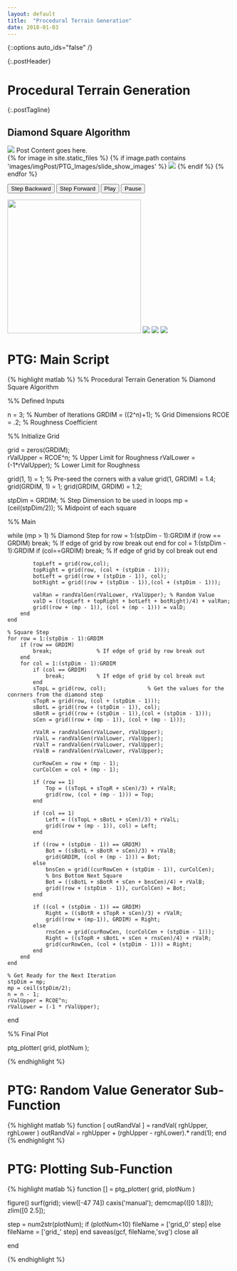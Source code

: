 ```yaml
---
layout: default
title:  "Procedural Terrain Generation"
date: 2018-01-03
---
```

{::options auto_ids="false" /}

{:.postHeader}
# Procedural Terrain Generation

{:.postTagline}
## Diamond Square Algorithm

<!--excerpt.start-->
<img src="{{ site.baseurl }}/assets/images/imgPost/PTG_Images/rCOE/grid_rCOE1point90.svg">
Post Content goes here.
<!--excerpt.end-->


<div class="container_slideshow">
  {% for image in site.static_files %}
    {% if image.path contains 'images/imgPost/PTG_Images/slide_show_images' %}
      <img class="slides" src="{{ site.baseurl }}{{ image.path }}">
    {% endif %}
  {% endfor %}

  <button class="button-left" onclick="plusDivs(-1)">Step Backward</button>
  <button class="button-right" onclick="plusDivs(1)">Step Forward</button>
  <button class="button-play" onclick="playStart()">Play</button>
  <button class="button-pause" onclick="playPause()">Pause</button>
</div>

<img src="{{ site.baseurl }}/assets/images/imgPost/PTG_Images/StepByStepImages/DiamondStep.svg" height="300" width="300" style="display:inline;">


<img src="{{ site.baseurl }}/assets/images/imgPost/PTG_Images/rCOE/grid_rCOEpoint10.svg" style="display:inline;">
<img src="{{ site.baseurl }}/assets/images/imgPost/PTG_Images/rCOE/grid_rCOEpoint50.svg" style="display:inline;">
<img src="{{ site.baseurl }}/assets/images/imgPost/PTG_Images/rCOE/grid_rCOE1point90.svg" style="display:inline;">


# [](#header-1) PTG: Main Script
{% highlight matlab %}
%% Procedural Terrain Generation
% Diamond Square Algorithm

%% Defined Inputs

n = 3;                          % Number of Iterations
GRDIM  = ((2^n)+1);             % Grid Dimensions
RCOE = .2;                      % Roughness Coefficient

%% Initialize Grid

grid = zeros(GRDIM);        
rValUpper = RCOE^n;             % Upper Limit for Roughness
rValLower = (-1*rValUpper);     % Lower Limit for Roughness

grid(1, 1) = 1;                 % Pre-seed the corners with a value
grid(1, GRDIM) = 1.4;
grid(GRDIM, 1) = 1;
grid(GRDIM, GRDIM) = 1.2;

stpDim = GRDIM;             % Step Dimension to be used in loops
mp = (ceil(stpDim/2));       % Midpoint of each square

%% Main

while (mp > 1)
    % Diamond Step
    for row = 1:(stpDim - 1):GRDIM
        if (row == GRDIM)
            break;              % If edge of grid by row break out
        end
        for col = 1:(stpDim - 1):GRDIM
            if (col==GRDIM)
                break;          % If edge of grid by col break out
            end

            topLeft = grid(row,col);
            topRight = grid(row, (col + (stpDim - 1)));
            botLeft = grid((row + (stpDim - 1)), col);
            botRight = grid((row + (stpDim - 1)),(col + (stpDim - 1)));

            valRan = randValGen(rValLower, rValUpper); % Random Value
            valD = ((topLeft + topRight + botLeft + botRight)/4) + valRan;
            grid((row + (mp - 1)), (col + (mp - 1))) = valD;
        end
    end

    % Square Step
    for row = 1:(stpDim - 1):GRDIM
        if (row == GRDIM)
            break;              % If edge of grid by row break out
        end
        for col = 1:(stpDim - 1):GRDIM
            if (col == GRDIM)
                break;          % If edge of grid by col break out
            end
            sTopL = grid(row, col);             % Get the values for the conrners from the diamond step
            sTopR = grid(row, (col + (stpDim - 1)));  
            sBotL = grid((row + (stpDim - 1)), col);
            sBotR = grid((row + (stpDim - 1)),(col + (stpDim - 1)));
            sCen = grid((row + (mp - 1)), (col + (mp - 1)));

            rValR = randValGen(rValLower, rValUpper);
            rValL = randValGen(rValLower, rValUpper);
            rValT = randValGen(rValLower, rValUpper);
            rValB = randValGen(rValLower, rValUpper);

            curRowCen = row + (mp - 1);
            curColCen = col + (mp - 1);

            if (row == 1)
                Top = ((sTopL + sTopR + sCen)/3) + rValR;
                grid(row, (col + (mp - 1))) = Top;
            end

            if (col == 1)
                Left = ((sTopL + sBotL + sCen)/3) + rValL;
                grid((row + (mp - 1)), col) = Left;
            end

            if ((row + (stpDim - 1)) == GRDIM)
                Bot = ((sBotL + sBotR + sCen)/3) + rValB;
                grid(GRDIM, (col + (mp - 1))) = Bot;
            else
                bnsCen = grid((curRowCen + (stpDim - 1)), curColCen);
                % bns Bottom Next Square
                Bot = ((sBotL + sBotR + sCen + bnsCen)/4) + rValB;
                grid((row + (stpDim - 1)), curColCen) = Bot;
            end

            if ((col + (stpDim - 1)) == GRDIM)
                Right = ((sBotR + sTopR + sCen)/3) + rValR;
                grid((row + (mp-1)), GRDIM) = Right;
            else
                rnsCen = grid(curRowCen, (curColCen + (stpDim - 1)));
                Right = ((sTopR + sBotL + sCen + rnsCen)/4) + rValR;
                grid(curRowCen, (col + (stpDim - 1))) = Right;
            end
        end
    end

    % Get Ready for the Next Iteration
    stpDim = mp;
    mp = ceil(stpDim/2);
    n = n - 1;
    rValUpper = RCOE^n;
    rValLower = (-1 * rValUpper);

end

%% Final Plot

ptg_plotter( grid, plotNum );

{% endhighlight %}


# [](#header-1) PTG: Random Value Generator Sub-Function

{% highlight matlab %}
function [ outRandVal ] = randVal( rghUpper, rghLower )
  outRandVal = rghUpper + (rghUpper - rghLower).* rand(1);
end
{% endhighlight %}

# [](#header-1) PTG: Plotting Sub-Function

{% highlight matlab %}
function [] = ptg_plotter( grid, plotNum )

  figure()
  surf(grid);
  view([-47 74])
  caxis('manual');
  demcmap(([0 1.8]));
  zlim([0 2.5]);

  step = num2str(plotNum);
  if (plotNum<10)
    fileName = ['grid_0' step]
  else
    fileName = ['grid_' step]
  end
  saveas(gcf, fileName,'svg')
  close all

end

{% endhighlight %}
